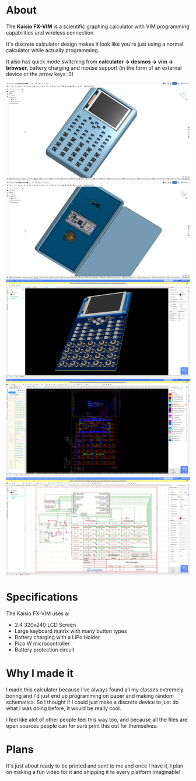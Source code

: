 # About
The **Kaisio FX-VIM** is a scientific graphing calculator with VIM programming capabilities and wireless connection.

It's discrete calculator design makes it look like you're just using a normal calculator while actually programming.

It also has quick mode switching from **calculator -> desmos -> vim -> browser**, battery charging and mouse support (in the form of an external device or the arrow keys :3)

![front model](images/front_model.png)
![back model](images/back_model.png)
![pcb model](images/pcb_model.png)
![pcb routing](images/pcb_routing.png)
![schematic](images/schematic.png)

# Specifications

The Kaisio FX-VIM uses a:
- 2.4 320x240 LCD Screen
- Large keyboard matrix with many button types
- Battery charging with a LiPo Holder
- Pico W microcontroller
- Battery protection circuit

# Why I made it
I made this calculator because I've always found all my classes extremely boring and I'd just end up programming on paper and making random schematics. So I thought if I could just make a discrete device to just do what I was doing before, it would be really cool.

I feel like alot of other people feel this way too, and because all the files are open sources people can for sure print this out for themselves.

# Plans
It's just about ready to be printed and sent to me and once I have it, I plan on making a fun video for it and shipping it to every platform imaginable!

